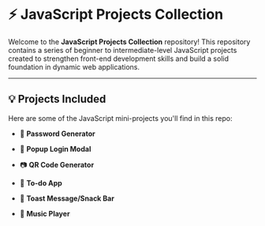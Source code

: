 # ⚡ JavaScript Projects Collection

Welcome to the **JavaScript Projects Collection** repository!
This repository contains a series of beginner to intermediate-level JavaScript projects created to strengthen front-end development skills and build a solid foundation in dynamic web applications.

---

## 💡 Projects Included

Here are some of the JavaScript mini-projects you'll find in this repo:

- 🔑 **Password Generator**

- 🔐 **Popup Login Modal**

- 📷 **QR Code Generator**

- 📝 **To-do App**

- 🍞 **Toast Message/Snack Bar**

- 🎵 **Music Player**